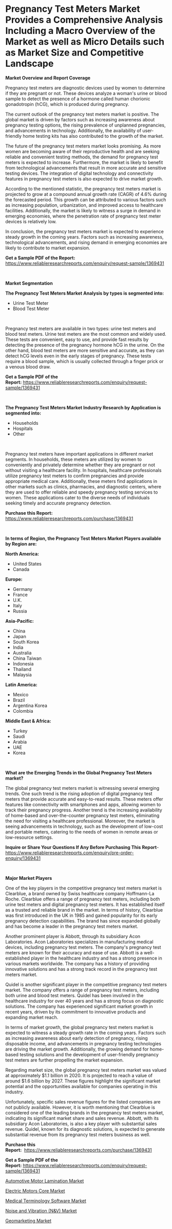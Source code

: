 <p><h1>Pregnancy Test Meters Market Provides a Comprehensive Analysis Including a Macro Overview of the Market as well as Micro Details such as Market Size and Competitive Landscape</h1></p><p><strong>Market Overview and Report Coverage</strong></p>
<p><p>Pregnancy test meters are diagnostic devices used by women to determine if they are pregnant or not. These devices analyze a woman's urine or blood sample to detect the presence of a hormone called human chorionic gonadotropin (hCG), which is produced during pregnancy.</p><p>The current outlook of the pregnancy test meters market is positive. The global market is driven by factors such as increasing awareness about pregnancy testing options, the rising prevalence of unplanned pregnancies, and advancements in technology. Additionally, the availability of user-friendly home testing kits has also contributed to the growth of the market.</p><p>The future of the pregnancy test meters market looks promising. As more women are becoming aware of their reproductive health and are seeking reliable and convenient testing methods, the demand for pregnancy test meters is expected to increase. Furthermore, the market is likely to benefit from technological advancements that result in more accurate and sensitive testing devices. The integration of digital technology and connectivity features in pregnancy test meters is also expected to drive market growth.</p><p>According to the mentioned statistic, the pregnancy test meters market is projected to grow at a compound annual growth rate (CAGR) of 4.6% during the forecasted period. This growth can be attributed to various factors such as increasing population, urbanization, and improved access to healthcare facilities. Additionally, the market is likely to witness a surge in demand in emerging economies, where the penetration rate of pregnancy test meter devices is relatively low.</p><p>In conclusion, the pregnancy test meters market is expected to experience steady growth in the coming years. Factors such as increasing awareness, technological advancements, and rising demand in emerging economies are likely to contribute to market expansion.</p></p>
<p><strong>Get a Sample PDF of the Report:</strong> <a href="https://www.reliableresearchreports.com/enquiry/request-sample/1369431">https://www.reliableresearchreports.com/enquiry/request-sample/1369431</a></p>
<p>&nbsp;</p>
<p><strong>Market Segmentation</strong></p>
<p><strong>The Pregnancy Test Meters Market Analysis by types is segmented into:</strong></p>
<p><ul><li>Urine Test Meter</li><li>Blood Test Meter</li></ul></p>
<p>&nbsp;</p>
<p><p>Pregnancy test meters are available in two types: urine test meters and blood test meters. Urine test meters are the most common and widely used. These tests are convenient, easy to use, and provide fast results by detecting the presence of the pregnancy hormone hCG in the urine. On the other hand, blood test meters are more sensitive and accurate, as they can detect hCG levels even in the early stages of pregnancy. These tests require a blood sample, which is usually collected through a finger prick or a venous blood draw.</p></p>
<p><strong>Get a Sample PDF of the Report:</strong>&nbsp;<a href="https://www.reliableresearchreports.com/enquiry/request-sample/1369431">https://www.reliableresearchreports.com/enquiry/request-sample/1369431</a></p>
<p>&nbsp;</p>
<p><strong>The Pregnancy Test Meters Market Industry Research by Application is segmented into:</strong></p>
<p><ul><li>Households</li><li>Hospitals</li><li>Other</li></ul></p>
<p>&nbsp;</p>
<p><p>Pregnancy test meters have important applications in different market segments. In households, these meters are utilized by women to conveniently and privately determine whether they are pregnant or not without visiting a healthcare facility. In hospitals, healthcare professionals utilize pregnancy test meters to confirm pregnancies and provide appropriate medical care. Additionally, these meters find applications in other markets such as clinics, pharmacies, and diagnostic centers, where they are used to offer reliable and speedy pregnancy testing services to women. These applications cater to the diverse needs of individuals seeking timely and accurate pregnancy detection.</p></p>
<p><strong>Purchase this Report:</strong>&nbsp; <a href="https://www.reliableresearchreports.com/purchase/1369431">https://www.reliableresearchreports.com/purchase/1369431</a></p>
<p>&nbsp;</p>
<p><strong>In terms of Region, the Pregnancy Test Meters Market Players available by Region are:</strong></p>
<p>
    <p> <strong> North America: </strong>
        <ul>
            <li>United States</li>
            <li>Canada</li>
        </ul>
        </p> 
    <p> <strong> Europe: </strong>
        <ul>
            <li>Germany</li>
            <li>France</li>
            <li>U.K.</li>
            <li>Italy</li>
            <li>Russia</li>
        </ul>
        </p> 
    <p> <strong> Asia-Pacific: </strong>
        <ul>
            <li>China</li>
            <li>Japan</li>
            <li>South Korea</li>
            <li>India</li>
            <li>Australia</li>
            <li>China Taiwan</li>
            <li>Indonesia</li>
            <li>Thailand</li>
            <li>Malaysia</li>
        </ul>
        </p> 
    <p> <strong> Latin America: </strong>
        <ul>
            <li>Mexico</li>
            <li>Brazil</li>
            <li>Argentina Korea</li>
            <li>Colombia</li>
        </ul>
        </p> 
    <p> <strong> Middle East & Africa: </strong>
        <ul>
            <li>Turkey</li>
            <li>Saudi</li>
            <li>Arabia</li>
            <li>UAE</li>
            <li>Korea</li>
        </ul>
    </p>
    </p>
<p>&nbsp;</p>
<p><strong>What are the Emerging Trends in the Global Pregnancy Test Meters market?</strong></p>
<p><p>The global pregnancy test meters market is witnessing several emerging trends. One such trend is the rising adoption of digital pregnancy test meters that provide accurate and easy-to-read results. These meters offer features like connectivity with smartphones and apps, allowing women to track their pregnancy progress. Another trend is the increasing availability of home-based and over-the-counter pregnancy test meters, eliminating the need for visiting a healthcare professional. Moreover, the market is seeing advancements in technology, such as the development of low-cost and portable meters, catering to the needs of women in remote areas or low-resource settings.</p></p>
<p><strong>Inquire or Share Your Questions If Any Before Purchasing This Report</strong>- <a href="https://www.reliableresearchreports.com/enquiry/pre-order-enquiry/1369431">https://www.reliableresearchreports.com/enquiry/pre-order-enquiry/1369431</a></p>
<p>&nbsp;</p>
<p><strong>Major Market Players</strong></p>
<p><p>One of the key players in the competitive pregnancy test meters market is Clearblue, a brand owned by Swiss healthcare company Hoffmann-La Roche. Clearblue offers a range of pregnancy test meters, including both urine test meters and digital pregnancy test meters. It has established itself as a trusted and reliable brand in the market. In terms of history, Clearblue was first introduced in the UK in 1985 and gained popularity for its early pregnancy detection capabilities. The brand has since expanded globally and has become a leader in the pregnancy test meters market.</p><p>Another prominent player is Abbott, through its subsidiary Acon Laboratories. Acon Laboratories specializes in manufacturing medical devices, including pregnancy test meters. The company's pregnancy test meters are known for their accuracy and ease of use. Abbott is a well-established player in the healthcare industry and has a strong presence in various markets worldwide. The company has a history of providing innovative solutions and has a strong track record in the pregnancy test meters market.</p><p>Quidel is another significant player in the competitive pregnancy test meters market. The company offers a range of pregnancy test meters, including both urine and blood test meters. Quidel has been involved in the healthcare industry for over 40 years and has a strong focus on diagnostic solutions. The company has experienced significant market growth in recent years, driven by its commitment to innovative products and expanding market reach.</p><p>In terms of market growth, the global pregnancy test meters market is expected to witness a steady growth rate in the coming years. Factors such as increasing awareness about early detection of pregnancy, rising disposable income, and advancements in pregnancy testing technologies are driving the market growth. Additionally, the growing demand for home-based testing solutions and the development of user-friendly pregnancy test meters are further propelling the market expansion.</p><p>Regarding market size, the global pregnancy test meters market was valued at approximately $1.1 billion in 2020. It is projected to reach a value of around $1.6 billion by 2027. These figures highlight the significant market potential and the opportunities available for companies operating in this industry.</p><p>Unfortunately, specific sales revenue figures for the listed companies are not publicly available. However, it is worth mentioning that Clearblue is considered one of the leading brands in the pregnancy test meters market, indicating its significant market share and sales revenue. Abbott, with its subsidiary Acon Laboratories, is also a key player with substantial sales revenue. Quidel, known for its diagnostic solutions, is expected to generate substantial revenue from its pregnancy test meters business as well.</p></p>
<p><strong>Purchase this Report:</strong>&nbsp;&nbsp;<a href="https://www.reliableresearchreports.com/purchase/1369431">https://www.reliableresearchreports.com/purchase/1369431</a></p>
<p></p>
<p><strong>Get a Sample PDF of the Report:</strong>&nbsp;<a href="https://www.reliableresearchreports.com/enquiry/request-sample/1369431">https://www.reliableresearchreports.com/enquiry/request-sample/1369431</a></p>
<p><p><a href="https://www.linkedin.com/pulse/automotive-motor-lamination-market-research-report-provides-4qo3e/">Automotive Motor Lamination Market</a></p><p><a href="https://www.linkedin.com/pulse/electric-motors-core-market-size-growth-forecast-from-c6bje/">Electric Motors Core Market</a></p><p><a href="https://medium.com/@juliusadams1991/medical-terminology-software-market-size-cagr-trends-2024-2030-d6c08970d1db">Medical Terminology Software Market</a></p><p><a href="https://www.linkedin.com/pulse/noise-vibration-nampv-market-insights-players-forecast-till-gzy2e/">Noise and Vibration (N&V) Market</a></p><p><a href="https://medium.com/@walkersipes1943/geomarketing-market-size-cagr-trends-2024-2030-e9aa19960535">Geomarketing Market</a></p></p>